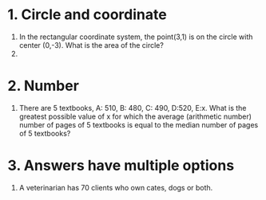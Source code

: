 # 1. Circle and coordinate    
1. In the rectangular coordinate system,  the point(3,1) is on the circle with center (0,-3). What is the area of the circle?     
2. 

# 2. Number
1. There are 5 textbooks, A: 510, B: 480, C: 490, D:520, E:x. What is the greatest possible value of x for which the average (arithmetic number) number of pages of 5 textbooks is equal to the median number of pages of 5 textbooks?  


# 3. Answers have multiple options    
1. A veterinarian has 70 clients who own cates, dogs or both. 

